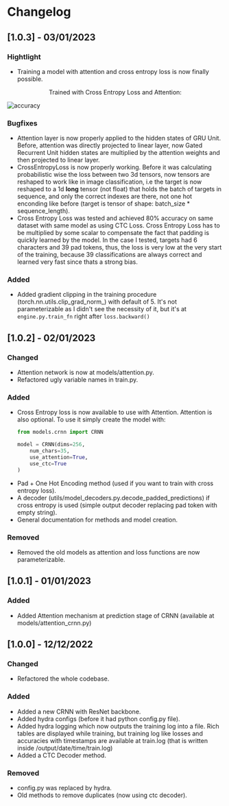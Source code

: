 # Changelog 

## [1.0.3] - 03/01/2023
### Hightlight

- Training a model with attention and cross entropy loss is now finally possible.

<p align="center">
Trained with Cross Entropy Loss and Attention:
</p>

![accuracy](https://user-images.githubusercontent.com/56324869/210393213-99d35d57-4c85-41a5-b98f-df08c76955fe.png)

### Bugfixes
- Attention layer is now properly applied to the hidden states of GRU Unit. Before, attention was directly projected to linear layer, now Gated Recurrent Unit hidden states are multiplied by the attention weights and then projected to linear layer.
- CrossEntropyLoss is now properly working. Before it was calculating probabilistic wise the loss between two 3d tensors, now tensors are reshaped to work like in image classification, i.e the target is now reshaped to a 1d **long** tensor (not float) that holds the batch of targets in sequence, and only the correct indexes are there, not one hot enconding like before (target is tensor of shape: batch_size * sequence_length).
- Cross Entropy Loss was tested and achieved 80% accuracy on same dataset with same model as using CTC Loss. Cross Entropy Loss has to be multiplied by some scalar to compensate the fact that padding is quickly learned by the model. In the case I tested, targets had 6 characters and 39 pad tokens, thus, the loss is very low at the very start of the training, because 39 classifications are always correct and learned very fast since thats a strong bias.

### Added
- Added gradient clipping in the training procedure (torch.nn.utils.clip_grad_norm_) with default of 5. It's not parameterizable as I didn't see the necessity of it, but it's at ```engine.py.train_fn``` right after ```loss.backward()```

## [1.0.2] - 02/01/2023

### Changed
- Attention network is now at models/attention.py.
- Refactored ugly variable names in train.py.

### Added
- Cross Entropy loss is now available to use with Attention. Attention is also optional. To use it simply create the model with:
    ```py
    from models.crnn import CRNN

    model = CRNN(dims=256,
        num_chars=35, 
        use_attention=True,
        use_ctc=True
    )
    ```
- Pad + One Hot Encoding method (used if you want to train with cross entropy loss).
- A decoder (utils/model_decoders.py.decode_padded_predictions) if cross entropy is used (simple output decoder replacing pad token with empty string).
- General documentation for methods and model creation.

### Removed
- Removed the old models as attention and loss functions are now parameterizable.


## [1.0.1] - 01/01/2023

### Added
- Added Attention mechanism at prediction stage of CRNN (available at models/attention_crnn.py)


## [1.0.0] - 12/12/2022

### Changed
- Refactored the whole codebase.

### Added
- Added a new CRNN with ResNet backbone.
- Added hydra configs (before it had python config.py file).
- Added hydra logging which now outputs the training log into a file. Rich tables are displayed while training, but training log like losses and accuracies with timestamps are available at train.log (that is written inside /output/date/time/train.log)
- Added a CTC Decoder method.

### Removed

- config.py was replaced by hydra.
- Old methods to remove duplicates (now using ctc decoder).



